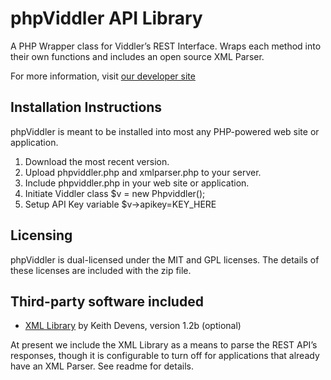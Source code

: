 phpViddler API Library
======================

A PHP Wrapper class for Viddler’s REST Interface. Wraps each method into their own functions and includes an open source XML Parser.

For more information, visit [our developer site](http://developers.viddler.com/projects/api-wrappers/phpviddler/)

Installation Instructions
-------------------------
phpViddler is meant to be installed into most any PHP-powered web site or application.

1. Download the most recent version.
2. Upload phpviddler.php and xmlparser.php to your server.
3. Include phpviddler.php in your web site or application.
4. Initiate Viddler class $v = new Phpviddler();
5. Setup API Key variable $v->apikey=KEY_HERE

Licensing
---------
phpViddler is dual-licensed under the MIT and GPL licenses. The details of these licenses are included with the zip file.

Third-party software included
-----------------------------
* [XML Library](http://keithdevens.com/software/phpxml) by Keith Devens, version 1.2b (optional)

At present we include the XML Library as a means to parse the REST API’s responses, though it is configurable to turn off for applications that already have an XML Parser. See readme for details.
